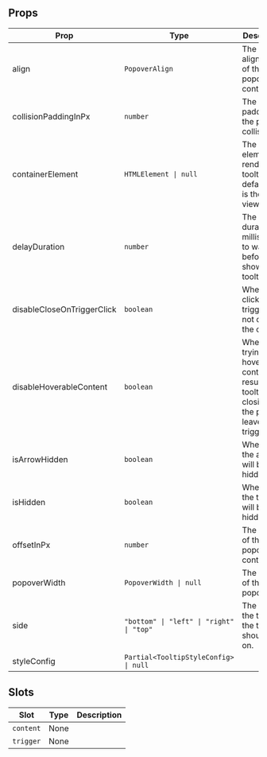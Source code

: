 <!-- This file is automatically generated, do not edit manually. -->


## Props

| Prop | Type | Description | Default |
| ---- | ---- | ----------- | ------- |
| align | `PopoverAlign` | The alignment of the popover content. | `"center"` |
| collisionPaddingInPx | `number` | The padding of the popover collision. | `10` |
| containerElement | `HTMLElement \| null` | The element to render the tooltip in. By default this is the viewport | `null` |
| delayDuration | `number` | The duration in milliseconds to wait before showing the tooltip. | `0` |
| disableCloseOnTriggerClick | `boolean` | When true, clicking on trigger will not close the content. | `false` |
| disableHoverableContent | `boolean` | When true, trying to hover the content will result in the tooltip closing as the pointer leaves the trigger. | `false` |
| isArrowHidden | `boolean` | When true, the arrow will be hidden. | `false` |
| isHidden | `boolean` | When true, the tooltip will be hidden. | `false` |
| offsetInPx | `number` | The offset of the popover content. | `10` |
| popoverWidth | `PopoverWidth \| null` | The width of the popover. | `null` |
| side | `"bottom" \| "left" \| "right" \| "top"` | The side of the trigger the tooltip should be on. | `"bottom"` |
| styleConfig | `Partial<TooltipStyleConfig> \| null` |  | `null` |


## Slots

| Slot | Type | Description |
| --------- | ---- | ----------- |
| `content` | None |  |
| `trigger` | None |  |

